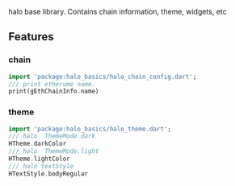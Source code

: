 <!--
This README describes the package. If you publish this package to pub.dev,
this README's contents appear on the landing page for your package.

For information about how to write a good package README, see the guide for
[writing package pages](https://dart.dev/guides/libraries/writing-package-pages).

For general information about developing packages, see the Dart guide for
[creating packages](https://dart.dev/guides/libraries/create-library-packages)
and the Flutter guide for
[developing packages and plugins](https://flutter.dev/developing-packages).
-->

halo base library. Contains chain information, theme, widgets, etc

## Features

### chain

```dart
import 'package:halo_basics/halo_chain_config.dart';
/// print etherume name.
print(gEthChainInfo.name)
```
### theme
```dart
import 'package:halo_basics/halo_theme.dart';
/// halo  ThemeMode.dark
HTheme.darkColor
/// halo  ThemeMode.light
HTheme.lightColor
/// halo textStyle
HTextStyle.bodyRegular
```



